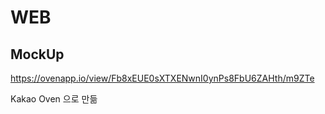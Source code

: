 # WEB


MockUp
---
https://ovenapp.io/view/Fb8xEUE0sXTXENwnI0ynPs8FbU6ZAHth/m9ZTe

Kakao Oven 으로 만듦

